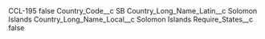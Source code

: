 <?xml version="1.0" encoding="UTF-8"?>
<CustomMetadata xmlns="http://soap.sforce.com/2006/04/metadata" xmlns:xsi="http://www.w3.org/2001/XMLSchema-instance" xmlns:xsd="http://www.w3.org/2001/XMLSchema">
    <label>CCL-195</label>
    <protected>false</protected>
    <values>
        <field>Country_Code__c</field>
        <value xsi:type="xsd:string">SB</value>
    </values>
    <values>
        <field>Country_Long_Name_Latin__c</field>
        <value xsi:type="xsd:string">Solomon Islands</value>
    </values>
    <values>
        <field>Country_Long_Name_Local__c</field>
        <value xsi:type="xsd:string">Solomon Islands</value>
    </values>
    <values>
        <field>Require_States__c</field>
        <value xsi:type="xsd:boolean">false</value>
    </values>
</CustomMetadata>
